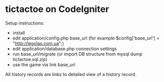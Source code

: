 # tictactoe on CodeIgniter

Setup instructions:
- install
- edit application/config.php base_url (for example $config['base_url'] = "http://legolas.com.ua";)
- edit application/database.php connection settings
- run base_url/migrate (or import DB structure from mysql dump tictactoe.sql.zip)
- use the game via link base_url

All history records are links to detailed view of a history record.
